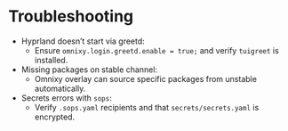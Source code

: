 # Troubleshooting

- Hyprland doesn’t start via greetd:
  - Ensure `omnixy.login.greetd.enable = true;` and verify `tuigreet` is installed.
- Missing packages on stable channel:
  - Omnixy overlay can source specific packages from unstable automatically.
- Secrets errors with `sops`:
  - Verify `.sops.yaml` recipients and that `secrets/secrets.yaml` is encrypted.
